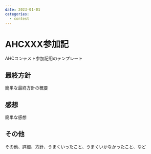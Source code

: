 ```yaml
---
date: 2023-01-01
categories:
  - contest
---
```

# AHCXXX参加記

AHCコンテスト参加記用のテンプレート

## 最終方針

簡単な最終方針の概要

## 感想

簡単な感想

## その他

その他、詳細、方針、うまくいったこと、うまくいかなかったこと、など
